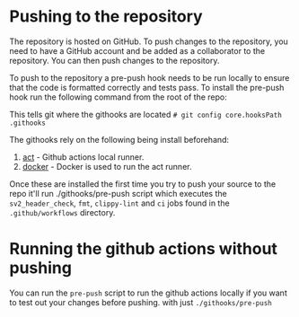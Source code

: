# Pushing to the repository
The repository is hosted on GitHub.  To push changes to the repository, you need to have a GitHub account and be added 
as a collaborator to the repository.  You can then push changes to the repository.

To push to the repository a pre-push hook needs to be run locally to ensure that the code is formatted correctly and
tests pass. To install the pre-push hook run the following command from the root of the repo:

This tells git where the githooks are located
`# git config core.hooksPath .githooks`

The githooks rely on the following being install beforehand:

1. [act](https://github.com/nektos/act) - Github actions local runner.
2. [docker](https://docs.docker.com/get-docker/) - Docker is used to run the act runner.

Once these are installed the first time you try to push your source to the repo it'll run 
./githooks/pre-push script which executes the `sv2_header_check`, `fmt`, `clippy-lint` and `ci` jobs found in the 
`.github/workflows` directory.

# Running the github actions without pushing
You can run the `pre-push` script to run the github actions locally if you want to test out your changes before pushing.
with just `./githooks/pre-push`